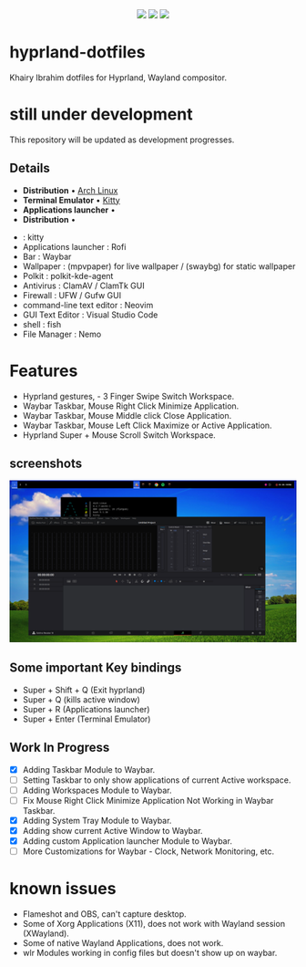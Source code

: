 <div align="center">
<img src="https://img.shields.io/github/last-commit/KhairyIbrahim/hyprland-dotfiles?style=for-the-badge&logo=github&color=a6da95&logoColor=D9E0EE&labelColor=302D41"/>
<img src="https://img.shields.io/github/repo-size/KhairyIbrahim/hyprland-dotfiles?style=for-the-badge&logo=dropbox&color=7dc4e4&logoColor=D9E0EE&labelColor=302D41"/>
<img src="https://img.shields.io/github/stars/KhairyIbrahim/hyprland-dotfiles?style=for-the-badge&logo=powerpages&color=cba6f7&logoColor=D9E0EE&labelColor=302D41"/>
</div>



# hyprland-dotfiles
Khairy Ibrahim dotfiles for Hyprland, Wayland compositor.

# still under development
This repository will be updated as development progresses.

## Details


* **Distribution** •  [Arch Linux](https://archlinux.org/)
* **Terminal Emulator** •  [Kitty](https://sw.kovidgoyal.net/kitty/)
* **Applications launcher** • 
* **Distribution** • 
-  : kitty
- Applications launcher : Rofi
- Bar : Waybar
- Wallpaper : (mpvpaper) for live wallpaper / (swaybg) for static wallpaper
- Polkit : polkit-kde-agent
- Antivirus : ClamAV / ClamTk GUI
- Firewall : UFW / Gufw GUI
- command-line text editor : Neovim
- GUI Text Editor : Visual Studio Code
- shell : fish
- File Manager : Nemo

# Features
- Hyprland gestures, - 3 Finger Swipe Switch Workspace.
- Waybar Taskbar, Mouse Right Click Minimize Application.
- Waybar Taskbar, Mouse Middle click Close Application.
- Waybar Taskbar, Mouse Left Click Maximize or Active Application.
- Hyprland Super + Mouse Scroll Switch Workspace.

## screenshots
![Screenshot](/gallery/1.png)


## Some important Key bindings
- Super + Shift + Q (Exit hyprland)
- Super + Q (kills active window)
- Super + R (Applications launcher)
- Super + Enter (Terminal Emulator)

## Work In Progress
- [x] Adding Taskbar Module to Waybar.
- [ ] Setting Taskbar to only show applications of current Active workspace.
- [ ] Adding Workspaces Module to Waybar.
- [ ] Fix Mouse Right Click Minimize Application Not Working in Waybar Taskbar.
- [x] Adding System Tray Module to Waybar.
- [x] Adding show current Active Window to Waybar.
- [x] Adding custom Application launcher Module to Waybar.
- [ ] More Customizations for Waybar - Clock, Network Monitoring, etc.

# known issues
- Flameshot and OBS, can't capture desktop.
- Some of Xorg Applications (X11), does not work with Wayland session (XWayland).
- Some of native Wayland Applications, does not work.
- wlr Modules working in config files but doesn't show up on waybar.
